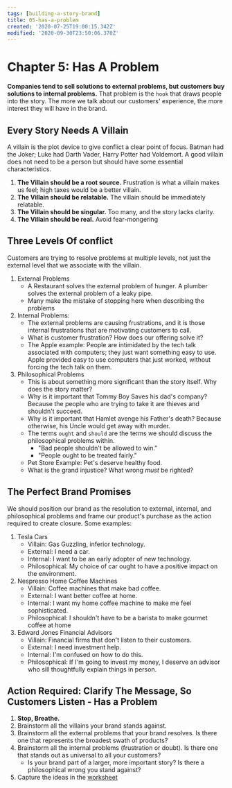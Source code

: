 ```yaml
---
tags: [building-a-story-brand]
title: 05-has-a-problem
created: '2020-07-25T19:00:15.342Z'
modified: '2020-09-30T23:50:06.370Z'
---
```


# Chapter 5: Has A Problem

**Companies tend to sell solutions to external problems, but customers buy solutions to internal problems.**  That problem is the `hook` that draws people into the story.  The more we talk about our customers' experience, the more interest they will have in the brand.

## Every Story Needs A Villain

A villain is the plot device to give conflict a clear point of focus.  Batman had the Joker; Luke had Darth Vader, Harry Potter had Voldemort. A good villain does not need to be a person but should have some essential characteristics.

1. **The Villain should be a root source.** Frustration is what a villain makes us feel; high taxes would be a better villain.
2. **The Villain should be relatable.** The villain should be immediately relatable.
3. **The Villain should be singular.** Too many, and the story lacks clarity.
4. **The Villain should be real.** Avoid fear-mongering

## Three Levels Of conflict

Customers are trying to resolve problems at multiple levels, not just the external level that we associate with the villain.

1. External Problems
    - A Restaurant solves the external problem of hunger.  A plumber solves the external problem of a leaky pipe.
    - Many make the mistake of stopping here when describing the problems
2. Internal Problems:
    - The external problems are causing frustrations, and it is those internal frustrations that are motivating customers to call.
    - What is customer frustration?  How does our offering solve it?
    - The Apple example: People are intimidated by the tech talk associated with computers; they just want something easy to use. Apple provided easy to use computers that just worked, without forcing the tech talk on them.
3. Philosophical Problems
    - This is about something more significant than the story itself.  Why does the story matter?
    - Why is it important that Tommy Boy Saves his dad's company?  Because the people who are trying to take it are thieves and shouldn't succeed.
    - Why is it important that Hamlet avenge his Father's death?  Because otherwise, his Uncle would get away with murder.
    - The terms `ought` and `should` are the terms we should discuss the philosophical problems within. 
        - "Bad people shouldn't be allowed to win."
        - "People ought to be treated fairly."
    - Pet Store Example: Pet's deserve healthy food.
    - What is the grand injustice? What wrong *must* be righted?

## The Perfect Brand Promises

We should position our brand as the resolution to external, internal, and philosophical problems and frame our product's purchase as the action required to create closure.  Some examples:

1. Tesla Cars
    - Villain: Gas Guzzling, inferior technology.
    - External: I need a car.
    - Internal: I want to be an early adopter of new technology.
    - Philosophical: My choice of car ought to have a positive impact on the environment.
2. Nespresso Home Coffee Machines
    - Villain: Coffee machines that make bad coffee.
    - External: I want better coffee at home.
    - Internal: I want my home coffee machine to make me feel sophisticated.
    - Philosophical: I shouldn't have to be a barista to make gourmet coffee at home
3. Edward Jones Financial Advisors
    - Villain: Financial firms that don't listen to their customers.
    - External: I need investment help.
    - Internal: I'm confused on how to do this.
    - Philosophical: If I'm going to invest my money, I deserve an advisor who sill thoughtfully explain things in person.

## Action Required: Clarify The Message, So Customers Listen - Has a Problem

1. **Stop, Breathe.**
2. Brainstorm all the villains your brand stands against.
3. Brainstorm all the external problems that your brand resolves.  Is there one that represents the broadest swath of products?
4. Brainstorm all the internal problems (frustration or doubt).  Is there one that stands out as universal to all your customers?
   - Is your brand part of a larger, more important story?  Is there a philosophical wrong you stand against?
4. Capture the ideas in the [worksheet](./building-a-storybrand-worksheet.pdf)
